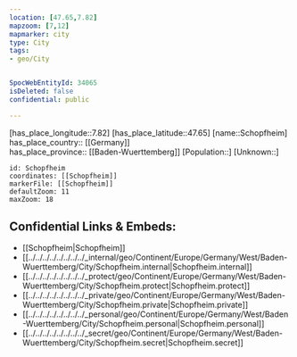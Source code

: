```yaml
---
location: [47.65,7.82] 
mapzoom: [7,12] 
mapmarker: city 
type: City
tags:
- geo/City


SpocWebEntityId: 34065
isDeleted: false
confidential: public

---
```

[has_place_longitude::7.82] 
[has_place_latitude::47.65] 
[name::Schopfheim] 
has_place_country:: [[Germany]]  
has_place_province:: [[Baden-Wuerttemberg]] 
[Population::] 
[Unknown::] 


```leaflet
id: Schopfheim
coordinates: [[Schopfheim]] 
markerFile: [[Schopfheim]] 
defaultZoom: 11 
maxZoom: 18
```


## Confidential Links & Embeds: 
- [[Schopfheim|Schopfheim]]  
- [[../../../../../../../../_internal/geo/Continent/Europe/Germany/West/Baden-Wuerttemberg/City/Schopfheim.internal|Schopfheim.internal]] 
- [[../../../../../../../../_protect/geo/Continent/Europe/Germany/West/Baden-Wuerttemberg/City/Schopfheim.protect|Schopfheim.protect]] 
- [[../../../../../../../../_private/geo/Continent/Europe/Germany/West/Baden-Wuerttemberg/City/Schopfheim.private|Schopfheim.private]] 
- [[../../../../../../../../_personal/geo/Continent/Europe/Germany/West/Baden-Wuerttemberg/City/Schopfheim.personal|Schopfheim.personal]] 
- [[../../../../../../../../_secret/geo/Continent/Europe/Germany/West/Baden-Wuerttemberg/City/Schopfheim.secret|Schopfheim.secret]] 
